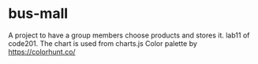 # bus-mall
A project to  have a group members choose products and stores it.   lab11 of code201.
The chart is used from charts.js
Color palette by https://colorhunt.co/
